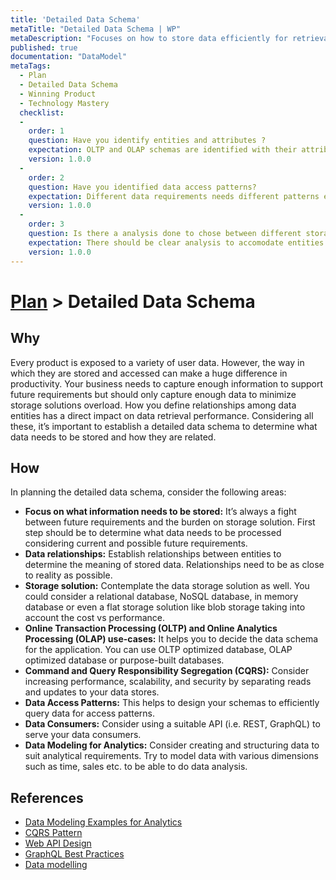 ```yaml
---
title: 'Detailed Data Schema'
metaTitle: "Detailed Data Schema | WP"
metaDescription: "Focuses on how to store data efficiently for retrieval, cost, and performance. It also looks at data interaction interfaces (APIs) and data dimensions for analytic purposes."
published: true
documentation: "DataModel"
metaTags:
  - Plan
  - Detailed Data Schema
  - Winning Product
  - Technology Mastery
  checklist: 
  -
    order: 1
    question: Have you identify entities and attributes ?
    expectation: OLTP and OLAP schemas are identified with their attributes and indexing techniques
    version: 1.0.0
  -
    order: 2
    question: Have you identified data access patterns?
    expectation: Different data requirements needs different patterns eg. CQRS, Repository etc.
    version: 1.0.0
  -
    order: 3
    question: Is there a analysis done to chose between different storage types eg. Sql vs NoSql?
    expectation: There should be clear analysis to accomodate entities belonging to Sql and NoSql with their indexing and associated costs
    version: 1.0.0
---
```

# [Plan](../4-plan.md) > Detailed Data Schema

## Why
Every product is exposed to a variety of user data. However, the way in which they are stored and accessed can make a huge difference in productivity. Your business needs to capture enough information to support future requirements but should only capture enough data to minimize storage solutions overload. How you define relationships among data entities has a direct impact on data retrieval performance. Considering all these, it’s important to establish a detailed data schema to determine what data needs to be stored and how they are related.


## How
In planning the detailed data schema, consider the following areas:
- **Focus on what information needs to be stored:** It’s always a fight between future requirements and the burden on storage solution. First step should be to determine what data needs to be processed considering current and possible future requirements.
- **Data relationships:** Establish relationships between entities to determine the meaning of stored data. Relationships need to be as close to reality as possible.
- **Storage solution:** Contemplate the data storage solution as well. You could consider a relational database, NoSQL database, in memory database or even a flat storage solution like blob storage taking into account the cost vs performance.
- **Online Transaction Processing (OLTP) and Online Analytics Processing (OLAP) use-cases:** It helps you to decide the data schema for the application. You can use OLTP optimized database, OLAP optimized database or purpose-built databases.
- **Command and Query Responsibility Segregation (CQRS):** Consider increasing performance, scalability, and security by separating reads and updates to your data stores.
- **Data Access Patterns:** This helps to design your schemas to efficiently query data for access patterns.
- **Data Consumers:** Consider using a suitable API (i.e. REST, GraphQL) to serve your data consumers.
- **Data Modeling for Analytics:** Consider creating and structuring data to suit analytical requirements. Try to model data with various dimensions such as time, sales etc. to be able to do data analysis.


## References
- [Data Modeling Examples for Analytics](https://panoply.io/analytics-stack-guide/data-modeling-examples-for-analytics/)
- [CQRS Pattern](https://docs.microsoft.com/en-us/azure/architecture/patterns/cqrs)
- [Web API Design](https://docs.microsoft.com/en-us/azure/architecture/best-practices/api-design)
- [GraphQL Best Practices](https://graphql.org/learn/best-practices/)
- [Data modelling](https://opentextbc.ca/dbdesign01/chapter/chapter-5-data-modelling/)

